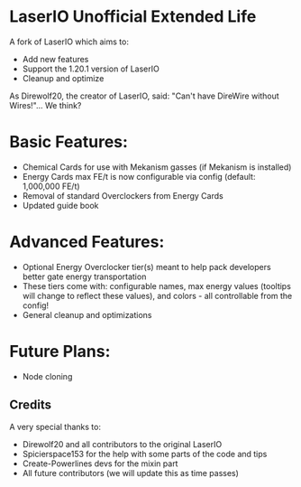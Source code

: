 # LaserIO Unofficial Extended Life
A fork of LaserIO which aims to:
- Add new features
- Support the 1.20.1 version of LaserIO
- Cleanup and optimize

As Direwolf20, the creator of LaserIO, said: "Can't have DireWire without Wires!"... We think?

# Basic Features:
- Chemical Cards for use with Mekanism gasses (if Mekanism is installed)
- Energy Cards max FE/t is now configurable via config (default: 1,000,000 FE/t)
- Removal of standard Overclockers from Energy Cards
- Updated guide book

# Advanced Features:
- Optional Energy Overclocker tier(s) meant to help pack developers better gate energy transportation
- These tiers come with: configurable names, max energy values (tooltips will change to reflect these values), and colors - all controllable from the config!
- General cleanup and optimizations

# Future Plans:
- Node cloning

## Credits
A very special thanks to:
- Direwolf20 and all contributors to the original LaserIO
- Spicierspace153 for the help with some parts of the code and tips
- Create-Powerlines devs for the mixin part
- All future contributors (we will update this as time passes)
